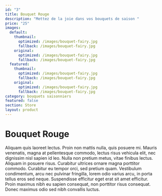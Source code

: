 ```yaml
---
id: "3"
title: Bouquet Rouge
description: "Mettez de la joie dans vos bouquets de saison "
price: "25"
images:
  default:
    thumbnail:
      optimized: /images/bouquet-fairy.jpg
      fallback: /images/bouquet-fairy.jpg
    original:
      optimized: /images/bouquet-fairy.jpg
      fallback: /images/bouquet-fairy.jpg
  featured:
    thumbnail:
      optimized: /images/bouquet-fairy.jpg
      fallback: /images/bouquet-fairy.jpg
    original:
      optimized: /images/bouquet-fairy.jpg
      fallback: /images/bouquet-fairy.jpg
category: bouquets saisonniers
featured: false
section: Store
layout: product
---
```

# Bouquet Rouge

Aliquam quis laoreet lectus. Proin non mattis nulla, quis posuere mi. Mauris venenatis, magna at pellentesque commodo, lectus risus vehicula elit, nec dignissim nisl sapien id leo. Nulla non pretium metus, vitae finibus lectus. Aliquam in posuere risus. Curabitur ultrices ornare magna porttitor commodo. Curabitur eu tempor orci, sed pretium quam. Vestibulum condimentum, arcu nec pulvinar fringilla, lorem odio varius arcu, in porta tellus eros sed neque. Suspendisse efficitur eget erat sit amet efficitur. Proin maximus nibh eu sapien consequat, non porttitor risus consequat. Donec maximus odio sed nibh convallis luctus.
